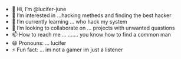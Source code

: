 - 👋 Hi, I’m @lucifer-june
- 👀 I’m interested in ...hacking metheds and finding the best hacker
- 🌱 I’m currently learning ... who hack my system
- 💞️ I’m looking to collaborate on ... projects with unwanted quastions
- 📫 How to reach me ... ....... you know how to find a common man
- 😄 Pronouns: ... lucifer
- ⚡ Fun fact: ... im not a gamer im just a listener

<!---
lucifer-june/lucifer-june is a ✨ special ✨ repository because its `README.md` (this file) appears on your GitHub profile.
You can click the Preview link to take a look at your changes.
--->
